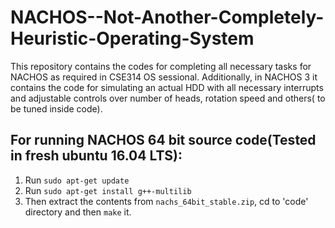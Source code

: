 # NACHOS--Not-Another-Completely-Heuristic-Operating-System
This repository contains the codes for completing all necessary tasks for NACHOS as required in CSE314 OS sessional. Additionally, in NACHOS 3 it contains the code for simulating an actual HDD with all necessary interrupts and adjustable controls over number of heads, rotation speed and others( to be tuned inside code).
## For running NACHOS 64 bit source code(Tested in fresh ubuntu 16.04 LTS):
1. Run `sudo apt-get update`
2. Run `sudo apt-get install g++-multilib`
3. Then extract the contents from `nachs_64bit_stable.zip`, cd to 'code' directory and then `make` it.
